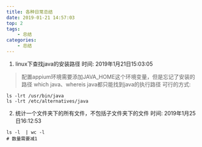 ```yaml
---
title: 各种日常总结
date: 2019-01-21 14:57:03
top: 2
tags: 
	- 总结
categories: 
	- 总结
---
```

1. linux下查找java的安装路径
时间: 2019年1月21日15:03:05
> 配置appium环境需要添加JAVA_HOME这个环境变量，但是忘记了安装的路径
> which java、whereis java都只能找到java的执行路径
> 可行的方式: 
```
ls -lrt /usr/bin/java
ls -lrt /etc/alternatives/java
```

2. 统计一个文件夹下的所有文件，不包括子文件夹下的文件
时间: 2019年1月25日16:12:53
```
ls -l  | wc -l
# 数量需要减1
```